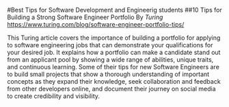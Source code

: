 
#Best Tips for Software Development and Engineerig students
##10 Tips for Building a Strong Software Engineer Portfolio
By _Turing_
https://www.turing.com/blog/software-engineer-portfolio-tips/

This Turing article covers the importance of building a portfolio for applying to software engineering jobs that can demonstrate your qualifications for your desired job. It explains how a portfolio can make a candidate stand out from an applicant pool by showing a wide range of abilities, unique traits, and continuous learning. Some of their tips for new Software Engineers are to build small projects that show a thorough understanding of important concepts as they expand their knowledge, seek collaboration and feedback from other developers online, and document their journey on social media to create credibility and visibility.